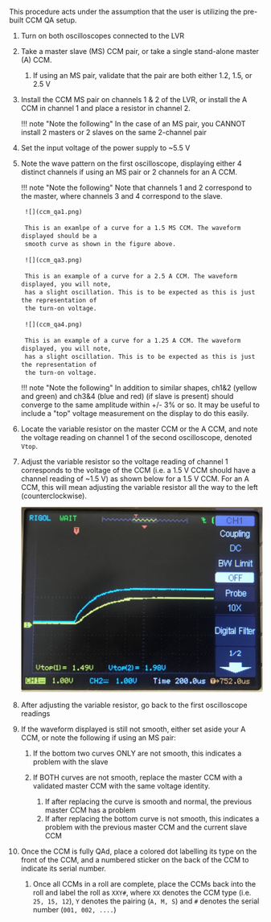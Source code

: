 This procedure acts under the assumption that the user is utilizing the
pre-built CCM QA setup.

1. Turn on both oscilloscopes connected to the LVR
2. Take a master slave (MS) CCM pair, or take a single stand-alone master (A) CCM.
    1. If using an MS pair, validate that the pair are both either 1.2, 1.5, or 2.5 V

3. Install the CCM MS pair on channels 1 & 2 of the LVR, or install the A CCM in channel 1 and place a resistor in channel 2.

    !!! note "Note the following"
        In the case of an MS pair, you CANNOT install 2 masters or
        2 slaves on the same 2-channel pair

4. Set the input voltage of the power supply to ~5.5 V
5. Note the wave pattern on the first oscilloscope, displaying either 4
   distinct channels if using an MS pair or 2 channels for an A CCM.

    !!! note "Note the following"
        Note that channels 1 and 2 correspond to the master, where
        channels 3 and 4 correspond to the slave.

        ![](ccm_qa1.png)

        This is an examlpe of a curve for a 1.5 MS CCM. The waveform displayed should be a
        smooth curve as shown in the figure above.

        ![](ccm_qa3.png)

        This is an example of a curve for a 2.5 A CCM. The waveform displayed, you will note,
        has a slight oscillation. This is to be expected as this is just the representation of
        the turn-on voltage.

        ![](ccm_qa4.png)

        This is an example of a curve for a 1.25 A CCM. The waveform displayed, you will note,
        has a slight oscillation. This is to be expected as this is just the representation of
        the turn-on voltage.

    !!! note "Note the following"
        In addition to similar shapes, ch1&2 (yellow and green)
        and ch3&4 (blue and red) (if slave is present) should converge
        to the same amplitude within +/- 3% or so. It may be useful to include a "top"
        voltage measurement on the display to do this easily.

6. Locate the variable resistor on the master CCM or the A CCM, and note the voltage
   reading on channel 1 of the second oscilloscope, denoted `Vtop`.

7. Adjust the variable resistor so the voltage reading of channel 1
   corresponds to the voltage of the CCM (i.e. a 1.5 V CCM should have
   a channel reading of ~1.5 V) as shown below for a 1.5 V CCM. For an A CCM, this
   will mean adjusting the variable resistor all the way to the left (counterclockwise).

    ![](ccm_qa2.png)

8. After adjusting the variable resistor, go back to the first
   oscilloscope readings
9. If the waveform displayed is still not smooth, either set aside your A CCM, or note the following if using an MS pair:
    1. If the bottom two curves ONLY are not smooth, this indicates a
       problem with the slave

    2. If BOTH curves are not smooth, replace the master CCM with a
       validated master CCM with the same voltage identity.
        1. If after replacing the curve is smooth and normal, the
           previous master CCM has a problem
        2. If after replacing the bottom curve is not smooth, this
           indicates a problem with the previous master CCM and the
           current slave CCM

10. Once the CCM is fully QAd, place a colored dot labelling its type on the front of the CCM, and
    a numbered sticker on the back of the CCM to indicate its serial number.
    1. Once all CCMs in a roll are complete, place the CCMs back into the roll and label the roll
       as `XXY#`, where `XX` denotes the CCM type (i.e. `25, 15, 12`), `Y` denotes the pairing
       (`A, M, S`) and `#` denotes the serial number (`001, 002, ....`)
